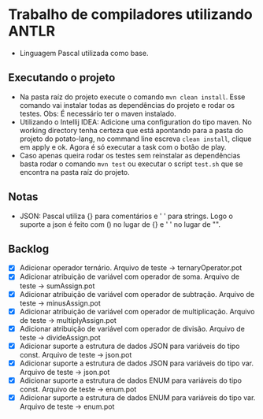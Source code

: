 # Trabalho de compiladores utilizando ANTLR

* Linguagem Pascal utilizada como base.

## Executando o projeto

* Na pasta raíz do projeto execute o comando `mvn clean install`. Esse comando vai instalar todas as dependências do projeto e rodar os testes. Obs: É necessário ter o maven instalado.
* Utilizando o Intellij IDEA: Adicione uma configuration do tipo maven. No working directory tenha certeza que está apontando para a pasta do projeto do potato-lang, no command line escreva `clean install`, clique em apply e ok. Agora é só executar a task com o botão de play.
* Caso apenas queira rodar os testes sem reinstalar as dependências basta rodar o comando `mvn test` ou executar o script `test.sh` que se encontra na pasta raíz do projeto.

## Notas
* JSON: Pascal utiliza {} para comentários e \' \' para strings. Logo o suporte a json é feito com () no lugar de {} e \' \' no lugar de "".

## Backlog
* [x] Adicionar operador ternário. Arquivo de teste -> ternaryOperator.pot
* [x] Adicionar atribuição de variável com operador de soma. Arquivo de teste -> sumAssign.pot
* [x] Adicionar atribuição de variável com operador de subtração. Arquivo de teste -> minusAssign.pot
* [x] Adicionar atribuição de variável com operador de multiplicação. Arquivo de teste -> multiplyAssign.pot
* [x] Adicionar atribuição de variável com operador de divisão. Arquivo de teste -> divideAssign.pot
* [x] Adicionar suporte a estrutura de dados JSON para variáveis do tipo const. Arquivo de teste -> json.pot
* [x] Adicionar suporte a estrutura de dados JSON para variáveis do tipo var. Arquivo de teste -> json.pot
* [x] Adicionar suporte a estrutura de dados ENUM para variáveis do tipo const. Arquivo de teste -> enum.pot
* [x] Adicionar suporte a estrutura de dados ENUM para variáveis do tipo var. Arquivo de teste -> enum.pot
